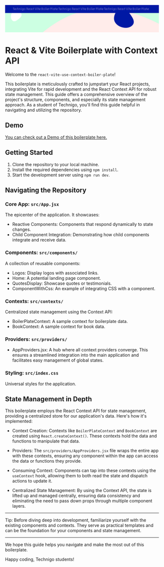  <img src="/src/assets/boiler-plate.svg" alt="Project Banner Image">

# React & Vite Boilerplate with Context API

Welcome to the `react-vite-use-context-boiler-plate`!

This boilerplate is meticulously crafted to jumpstart your React projects, integrating Vite for rapid development and the React Context API for robust state management. This guide offers a comprehensive overview of the project's structure, components, and especially its state management approach. As a student of Technigo, you'll find this guide helpful in navigating and utilizing the repository.

## Demo

[You can check out a Demo of this boilerplate here.](https://technigo-react-vite-boiler-plate.netlify.app/)

## Getting Started

1.  Clone the repository to your local machine.
2.  Install the required dependencies using `npm install`.
3.  Start the development server using `npm run dev`.

## Navigating the Repository

### Core App: `src/App.jsx`

The epicenter of the application. It showcases:

- Reactive Components: Components that respond dynamically to state changes.
- Child Component Integration: Demonstrating how child components integrate and receive data.

### Components: `src/components/`

A collection of reusable components:

- Logos: Display logos with associated links.
- Home: A potential landing page component.
- QuotesDisplay: Showcase quotes or testimonials.
- ComponentWithCss: An example of integrating CSS with a component.

### Contexts: `src/contexts/`

Centralized state management using the Context API:

- BoilerPlateContext: A sample context for boilerplate data.
- BookContext: A sample context for book data.

### Providers: `src/providers/`

- AppProviders.jsx: A hub where all context providers converge. This ensures a streamlined integration into the main application and facilitates easy management of global states.

### Styling: `src/index.css`

Universal styles for the application.

## State Management in Depth

This boilerplate employs the React Context API for state management, providing a centralized store for our application's data. Here's how it's implemented:

- Context Creation: Contexts like `BoilerPlateContext` and `BookContext` are created using `React.createContext()`. These contexts hold the data and functions to manipulate that data.

- Providers: The `src/providers/AppProviders.jsx` file wraps the entire app with these contexts, ensuring any component within the app can access the data or functions they provide.

- Consuming Context: Components can tap into these contexts using the `useContext` hook, allowing them to both read the state and dispatch actions to update it.

- Centralized State Management: By using the Context API, the state is lifted up and managed centrally, ensuring data consistency and eliminating the need to pass down props through multiple component layers.

---

Tip: Before diving deep into development, familiarize yourself with the existing components and contexts. They serve as practical templates and can be the foundation for your components and state management.

---

We hope this guide helps you navigate and make the most out of this boilerplate.

Happy coding, Technigo students!
